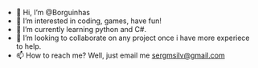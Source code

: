 - 👋 Hi, I’m @Borguinhas
- 👀 I’m interested in coding, games, have fun!
- 🌱 I’m currently learning python and C#.
- 💞️ I’m looking to collaborate on any project once i have more experiece to help.
- 📫 How to reach me? Well, just email me sergmsilv@gmail.com

<!---
Borguinhas/Borguinhas is a ✨ special ✨ repository because its `README.md` (this file) appears on your GitHub profile.
You can click the Preview link to take a look at your changes.
--->
